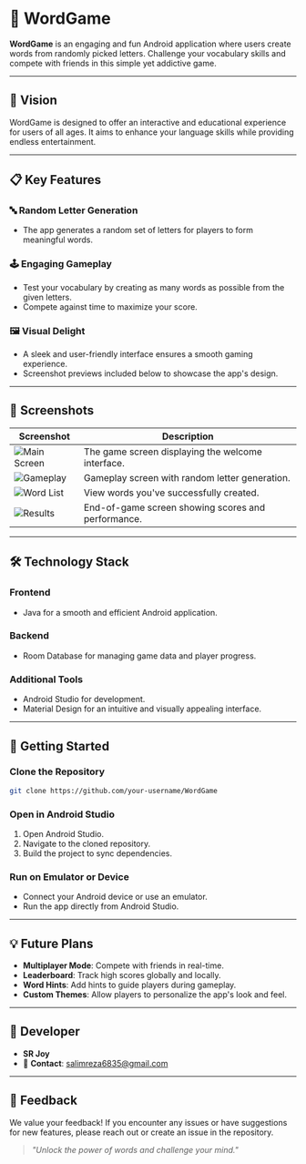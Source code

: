 
# 📝 WordGame

**WordGame** is an engaging and fun Android application where users create words from randomly picked letters. Challenge your vocabulary skills and compete with friends in this simple yet addictive game.

---

## 🎯 Vision

WordGame is designed to offer an interactive and educational experience for users of all ages. It aims to enhance your language skills while providing endless entertainment.

---

## 📋 Key Features

### 🔤 **Random Letter Generation**
- The app generates a random set of letters for players to form meaningful words.

### 🕹️ **Engaging Gameplay**
- Test your vocabulary by creating as many words as possible from the given letters.
- Compete against time to maximize your score.

### 🖼️ **Visual Delight**
- A sleek and user-friendly interface ensures a smooth gaming experience.
- Screenshot previews included below to showcase the app's design.

---

## 🌟 Screenshots

| Screenshot | Description |
|------------|-------------|
| ![Main Screen](screenshots/Screenshot_20230530_215355.png) | The game screen displaying the welcome interface. |
| ![Gameplay](screenshots/Screenshot_20230530_215413.png) | Gameplay screen with random letter generation. |
| ![Word List](screenshots/Screenshot_20230530_215429.png) | View words you've successfully created. |
| ![Results](screenshots/Screenshot_20230530_215448.png) | End-of-game screen showing scores and performance. |

---

## 🛠️ Technology Stack

### **Frontend**
- Java for a smooth and efficient Android application.

### **Backend**
- Room Database for managing game data and player progress.

### **Additional Tools**
- Android Studio for development.
- Material Design for an intuitive and visually appealing interface.

---

## 🚀 Getting Started

### **Clone the Repository**

```bash
git clone https://github.com/your-username/WordGame
```

### **Open in Android Studio**
1. Open Android Studio.
2. Navigate to the cloned repository.
3. Build the project to sync dependencies.

### **Run on Emulator or Device**
- Connect your Android device or use an emulator.
- Run the app directly from Android Studio.

---

## 💡 Future Plans

- **Multiplayer Mode**: Compete with friends in real-time.
- **Leaderboard**: Track high scores globally and locally.
- **Word Hints**: Add hints to guide players during gameplay.
- **Custom Themes**: Allow players to personalize the app's look and feel.

---

## 🤝 Developer

- **SR Joy**
- 📧 **Contact**: [salimreza6835@gmail.com](mailto:salimreza6835@gmail.com)

---

## 🎨 Feedback

We value your feedback! If you encounter any issues or have suggestions for new features, please reach out or create an issue in the repository.

> _"Unlock the power of words and challenge your mind."_  
